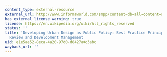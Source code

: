 ```yaml
---
content_type: external-resource
external_url: http://www.informaworld.com/smpp/content~db=all~content=a778270888
has_external_license_warning: true
license: https://en.wikipedia.org/wiki/All_rights_reserved
status: ''
title: 'Developing Urban Design as Public Policy: Best Practice Principles for Design
  Review and Development Management'
uid: e1e5ae52-8eca-4a20-97d0-d8427a0c3abc
wayback_url: ''
---
```

